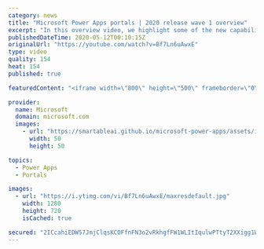 ```yaml
---
category: news
title: "Microsoft Power Apps portals | 2020 release wave 1 overview"
excerpt: "In this overview video, we highlight some of the new capabilities included in the latest update to Microsoft Power Apps portals.     Here are the capabilities covered:   •    Power BI integration, so you can quickly add Power BI reports, tables, and dashboards to your portals without coding.  •    Themes"
publishedDateTime: 2020-05-12T00:10:15Z
originalUrl: "https://youtube.com/watch?v=Bf7Ln6uAwxE"
type: video
quality: 154
heat: 154
published: true

featuredContent: "<iframe width=\"800\" height=\"500\" frameborder=\"0\" src=\"https://www.youtube.com/embed/Bf7Ln6uAwxE\" allow=\"accelerometer; autoplay; encrypted-media; gyroscope; picture-in-picture\" allowfullscreen></iframe>"

provider:
  name: Microsoft
  domain: microsoft.com
  images:
    - url: "https://smartableai.github.io/microsoft-power-apps/assets/images/organizations/microsoft.com-50x50.jpg"
      width: 50
      height: 50

topics:
  - Power Apps
  - Portals

images:
  - url: "https://i.ytimg.com/vi/Bf7Ln6uAwxE/maxresdefault.jpg"
    width: 1280
    height: 720
    isCached: true

secured: "2ICcahiEDW57JmjClqsKCOFfnFN3o2vRkhgfFW1WLItIqulwPTtyT2XXigg1Wj2KwtN52KU2RNkrGqryA6bzx6XSrMu2fOarP+B8h3KV+/qrB7oK8/9VSyRujFIIzJ+XW454Rpbw4O97A4NkHCFEIbQykpqpln2bm4ZSJNH3BOdE7u8cJukyTGmmRM0ktVFifTSqlI4P1npQ36wdvt/RjtCt5Lk1b0bXrvjAe+fSTbCHS6e5CIjTTifeHfScUVjtzBa8zCNPH9jcZpVaOO/zRn78WE7ghStBhSPAvHRgdArIwbNs7BRO7HgrTQmhksGSSIVAc6Jjlpd9cKuhEB78AWuVxUOlqm8wUltqIM25Zp1R5ti4pYGR/ATTT9aOlpCA3KKy+oQGComJJhA6D8J3altElJyWEps0xRr4+Owu/iWk8urEc0hNuYdOEgn8QWuK;XdwPnn3U9dRB0RZXbCnX+Q=="
---
```


